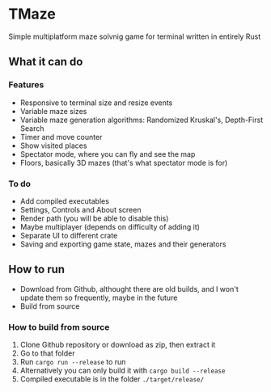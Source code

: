 # TMaze

Simple multiplatform maze solvnig game for terminal written in entirely Rust

## What it can do

### Features

- Responsive to terminal size and resize events
- Variable maze sizes
- Variable maze generation algorithms: Randomized Kruskal's, Depth-First Search
- Timer and move counter
- Show visited places
- Spectator mode, where you can fly and see the map
- Floors, basically 3D mazes (that's what spectator mode is for)

### To do

- Add compiled executables
- Settings, Controls and About screen
- Render path (you will be able to disable this)
- Maybe multiplayer (depends on difficulty of adding it)
- Separate UI to different crate
- Saving and exporting game state, mazes and their generators

## How to run

- Download from Github, althought there are old builds, and I won't update them so frequently, maybe in the future
- Build from source

### How to build from source

1. Clone Github repository or download as zip, then extract it
2. Go to that folder
3. Run `cargo run --release` to run
4. Alternatively you can only build it with `cargo build --release`
5. Compiled executable is in the folder `./target/release/`

